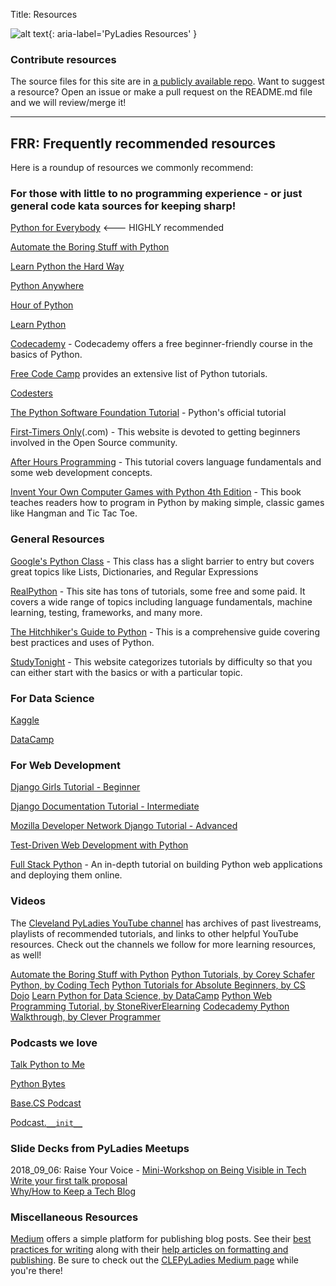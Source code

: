 Title: Resources

![alt text](https://clepyladies.github.io/pyladies-official/images/ResourcesBanner.png "Resources"){: aria-label='PyLadies Resources' }

### Contribute resources

The source files for this site are in [a publicly available repo](https://github.com/CLEPyLadies/pyladies-official). Want to suggest a resource? Open an issue or make a pull request on the README.md file and we will review/merge it!

---
<div id='frequently-recommended-resources'>

## FRR: Frequently recommended resources

Here is a roundup of resources we commonly recommend:

### For those with little to no programming experience - or just general code kata sources for keeping sharp!

[Python for Everybody](https://www.py4e.com/lessons) <--- HIGHLY recommended

[Automate the Boring Stuff with Python](https://automatetheboringstuff.com/)

[Learn Python the Hard Way](https://learnpythonthehardway.org/)

[Python Anywhere](https://www.pythonanywhere.com/details/education)

[Hour of Python](https://hourofpython.com/)

[Learn Python](https://www.learnpython.org/)

[Codecademy](https://www.codecademy.com/learn/learn-python)  -  Codecademy offers a free beginner-friendly course in the basics of Python.

[Free Code Camp](https://guide.freecodecamp.org/python/python-resources/) provides an extensive list of Python tutorials.

[Codesters](https://www.codesters.com/)

[The Python Software Foundation Tutorial](https://docs.python.org/3/tutorial/) - Python's official tutorial

[First-Timers Only](https://www.firsttimersonly.com/)(.com) - This website is devoted to getting beginners involved in the Open Source community.

[After Hours Programming](https://www.afterhoursprogramming.com/tutorial/python/python-overview/) - This tutorial covers language fundamentals and some web development concepts.

[Invent Your Own Computer Games with Python 4th Edition](https://inventwithpython.com/invent4thed/) - This book teaches readers how to program in Python by making simple, classic games like Hangman and Tic Tac Toe.

### General Resources

[Google's Python Class](https://developers.google.com/edu/python/) -  This class has a slight barrier to entry but covers great topics like Lists, Dictionaries, and Regular Expressions

[RealPython](https://realpython.com/) - This site has tons of tutorials, some free and some paid.  It covers a wide range of topics including language fundamentals, machine learning, testing, frameworks, and many more.

[The Hitchhiker's Guide to Python](https://docs.python-guide.org/)  - This is a comprehensive guide covering best practices and uses of Python.

[StudyTonight](https://www.studytonight.com/python/) -  This website categorizes tutorials by difficulty so that you can either start with the basics or with a particular topic.

### For Data Science

[Kaggle](https://www.kaggle.com)

[DataCamp](https://www.datacamp.com/tracks/skill)

### For Web Development

[Django Girls Tutorial - Beginner](https://tutorial.djangogirls.org/)

[Django Documentation Tutorial - Intermediate](https://docs.djangoproject.com/en/2.1/intro/tutorial01/)

[Mozilla Developer Network Django Tutorial - Advanced](https://developer.mozilla.org/en-US/docs/Learn/Server-side/Django/Tutorial_local_library_website)

[Test-Driven Web Development with Python](https://www.obeythetestinggoat.com/book/part1.harry.html)

[Full Stack Python](https://www.fullstackpython.com/) - An in-depth tutorial on building Python web applications and deploying them online.

### Videos

The [Cleveland PyLadies YouTube channel](https://www.youtube.com/channel/UCrX6AAcxXO_-8gitJWdjkuw?view_as=subscriber) has archives of past livestreams, playlists of recommended tutorials, and links to other helpful YouTube resources. Check out the channels we follow for more learning resources, as well!

[Automate the Boring Stuff with Python](https://www.youtube.com/playlist?list=PL0-84-yl1fUnRuXGFe_F7qSH1LEnn9LkW)
[Python Tutorials, by Corey Schafer](https://www.youtube.com/playlist?list=PL-osiE80TeTt2d9bfVyTiXJA-UTHn6WwU)
[Python, by Coding Tech](https://www.youtube.com/playlist?list=PLFjq8z-aGyQ4Y3mSWGBptr7SArEsfdWQA)
[Python Tutorials for Absolute Beginners, by CS Dojo](https://www.youtube.com/playlist?list=PLBZBJbE_rGRWeh5mIBhD-hhDwSEDxogDg)
[Learn Python for Data Science, by DataCamp](https://www.youtube.com/playlist?list=PLjgj6kdf_snaw8QnlhK5f3DzFDFKDU5f4)
[Python Web Programming Tutorial, by StoneRiverElearning](https://www.youtube.com/playlist?list=PL5eJgcQ87sgfUrc6an-0Swam0kQXVYnuw)
[Codecademy Python Walkthrough, by Clever Programmer](https://www.youtube.com/playlist?list=PL-J2q3Ga50oOM14s1fbxVVjRA3zZR14cR)

### Podcasts we love

[Talk Python to Me](https://talkpython.fm/)

[Python Bytes](https://pythonbytes.fm/)

[Base.CS Podcast](https://www.codenewbie.org/basecs)

[Podcast.`__init__`](https://www.podcastinit.com/)
</div>

### Slide Decks from PyLadies Meetups

2018_09_06: Raise Your Voice - [Mini-Workshop on Being Visible in Tech](http://meetu.ps/e/FLvfB/DxhG9/f)  
   [Write your first talk proposal](https://docs.google.com/presentation/d/19BdDbowE1Ec9bbDyD9LfhYsSUllm5qera-eH2APkk28/edit?usp=sharing)  
   [Why/How to Keep a Tech Blog](https://docs.google.com/presentation/d/1KPfsylMuSTvbIzJULoZCJS4rTpbm6M2rauXJAvdwrjk/edit?usp=sharing)

### Miscellaneous Resources

[Medium](https://medium.com/) offers a simple platform for publishing blog posts.  See their [best practices for writing](https://blog.medium.com/best-practices-for-writing-on-medium-386506ae62b9) along with their [help articles on formatting and publishing](https://help.medium.com/hc/en-us/categories/200058025-Writing).  Be sure to check out the [CLEPyLadies Medium page](https://medium.com/cleveland-pyladies) while you're there!
